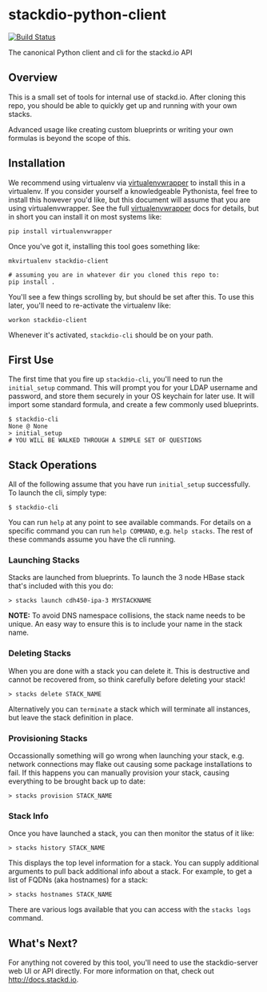 stackdio-python-client
======================

[![Build Status](https://travis-ci.org/stackdio/stackdio-python-client.svg?branch=master)](https://travis-ci.org/stackdio/stackdio-python-client)

The canonical Python client and cli for the stackd.io API


## Overview
This is a small set of tools for internal use of stackd.io.  After cloning
this repo, you should be able to quickly get up and running with your own
stacks.  

Advanced usage like creating custom blueprints or writing your own formulas is
beyond the scope of this.

## Installation
We recommend using virtualenv via [virtualenvwrapper] to install this in a
virtualenv.  If you consider yourself a knowledgeable Pythonista, feel free to
install this however you'd like, but this document will assume that you are 
using virtualenvwrapper.  See the full [virtualenvwrapper] docs for details,
but in short you can install it on most systems like:

    pip install virtualenvwrapper

Once you've got it, installing this tool goes something like:

    mkvirtualenv stackdio-client

    # assuming you are in whatever dir you cloned this repo to:
    pip install .

You'll see a few things scrolling by, but should be set after this.  To use 
this later, you'll need to re-activate the virtualenv like:

    workon stackdio-client

Whenever it's activated, `stackdio-cli` should be on your path.

## First Use
The first time that you fire up `stackdio-cli`, you'll need to run the
`initial_setup` command.  This will prompt you for your LDAP username and
password, and store them securely in your OS keychain for later use.  It will
import some standard formula, and create a few commonly used blueprints.

    $ stackdio-cli
    None @ None
    > initial_setup
    # YOU WILL BE WALKED THROUGH A SIMPLE SET OF QUESTIONS

## Stack Operations
All of the following assume that you have run `initial_setup` successfully.  To
launch the cli, simply type:

    $ stackdio-cli

You can run `help` at any point to see available commands.  For details on a
specific command you can run `help COMMAND`, e.g. `help stacks`.  The rest of 
these commands assume you have the cli running.

### Launching Stacks
Stacks are launched from blueprints.  To launch the 3 node HBase stack that's
included with this you do:

    > stacks launch cdh450-ipa-3 MYSTACKNAME

**NOTE:** To avoid DNS namespace collisions, the stack name needs to be unique.
An easy way to ensure this is to include your name in the stack name.

### Deleting Stacks
When you are done with a stack you can delete it.  This is destructive and
cannot be recovered from, so think carefully before deleting your stack!

    > stacks delete STACK_NAME

Alternatively you can `terminate` a stack which will terminate all instances,
but leave the stack definition in place.

### Provisioning Stacks
Occassionally something will go wrong when launching your stack, e.g. network
connections may flake out causing some package installations to fail.  If this
happens you can manually provision your stack, causing everything to be brought
back up to date:

    > stacks provision STACK_NAME

### Stack Info
Once you have launched a stack, you can then monitor the status of it like:

    > stacks history STACK_NAME

This displays the top level information for a stack.  You can supply additional
arguments to pull back additional info about a stack.  For example, to get a
list of FQDNs (aka hostnames) for a stack:

    > stacks hostnames STACK_NAME

There are various logs available that you can access with the `stacks logs`
command.

## What's Next?
For anything not covered by this tool, you'll need to use the stackdio-server web UI or 
API directly.  For more information on that, check out http://docs.stackd.io.

[virtualenvwrapper]: https://pypi.python.org/pypi/virtualenvwrapper
